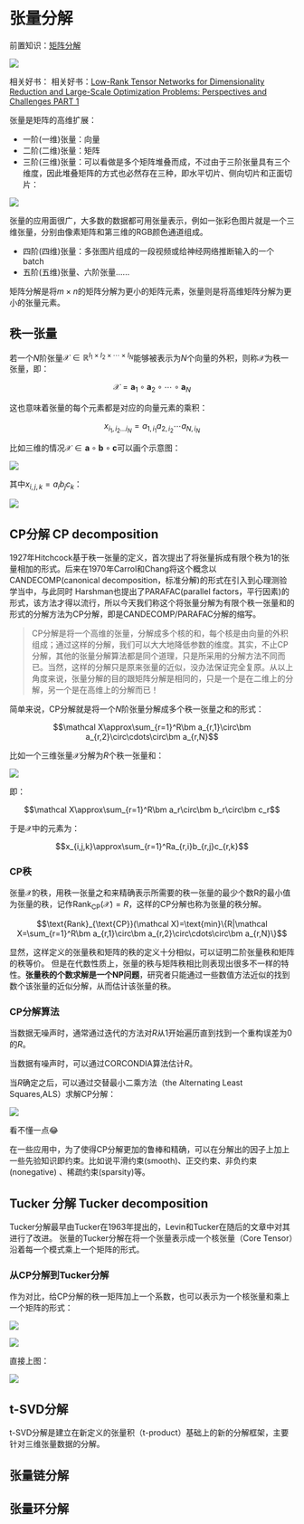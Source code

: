 # 张量分解

前置知识：[矩阵分解](./SVD.md)

![](i/20240429225228.png)

相关好书：[](t-SVD分解是建立在新定义的张量积（t-product）基础上的新的分解框架，主要针对三维张量数据的分解。)
相关好书：[Low-Rank Tensor Networks for Dimensionality Reduction and Large-Scale Optimization Problems: Perspectives and Challenges PART 1](https://arxiv.org/abs/1609.00893)

张量是矩阵的高维扩展：

* 一阶(一维)张量：向量
* 二阶(二维)张量：矩阵
* 三阶(三维)张量：可以看做是多个矩阵堆叠而成，不过由于三阶张量具有三个维度，因此堆叠矩阵的方式也必然存在三种，即水平切片、侧向切片和正面切片：

![](i/20201005211253583.png)

张量的应用面很广，大多数的数据都可用张量表示，例如一张彩色图片就是一个三维张量，分别由像素矩阵和第三维的RGB颜色通道组成。

* 四阶(四维)张量：多张图片组成的一段视频或给神经网络推断输入的一个batch
* 五阶(五维)张量、六阶张量......

矩阵分解是将$m\times n$的矩阵分解为更小的矩阵元素，张量则是将高维矩阵分解为更小的张量元素。

## 秩一张量

若一个$N$阶张量$\mathcal X\in\mathbb R^{I_1\times I_2\times\cdots\times I_N}$能够被表示为$N$个向量的外积，则称$\mathcal X$为秩一张量，即：

$$\mathcal X=\bm a_1\circ\bm a_2\circ\cdots\circ\bm a_N$$

这也意味着张量的每个元素都是对应的向量元素的乘积：

$$x_{i_1,i_2\dots i_N}=a_{1,i_1}a_{2,i_2}\cdots a_{N,i_N}$$

比如三维的情况$\mathcal X\in\bm a\circ\bm b\circ\bm c$可以画个示意图：

![](i/20200421233951142.png)

其中$x_{i,j,k}=a_{i}b_{j}c_{k}$：

![](i/20240429220302.png)

## CP分解 CP decomposition

1927年Hitchcock基于秩一张量的定义，首次提出了将张量拆成有限个秩为1的张量相加的形式。后来在1970年Carrol和Chang将这个概念以CANDECOMP(canonical decomposition，标准分解)的形式在引入到心理测验学当中，与此同时 Harshman也提出了PARAFAC(parallel factors，平行因素)的形式，该方法才得以流行，所以今天我们称这个将张量分解为有限个秩一张量和的形式的分解方法为CP分解，即是CANDECOMP/PARAFAC分解的缩写。

>CP分解是将一个高维的张量，分解成多个核的和，每个核是由向量的外积组成；通过这样的分解，我们可以大大地降低参数的维度。其实，不止CP分解，其他的张量分解算法都是同个道理，只是所采用的分解方法不同而已。当然，这样的分解只是原来张量的近似，没办法保证完全复原。从以上角度来说，张量分解的目的跟矩阵分解是相同的，只是一个是在二维上的分解，另一个是在高维上的分解而已！

简单来说，CP分解就是将一个$N$阶张量分解成多个秩一张量之和的形式：

$$\mathcal X\approx\sum_{r=1}^R\bm a_{r,1}\circ\bm a_{r,2}\circ\cdots\circ\bm a_{r,N}$$

比如一个三维张量$\mathcal X$分解为$R$个秩一张量和：

![](i/20200718074110451.png)

即：

$$\mathcal X\approx\sum_{r=1}^R\bm a_r\circ\bm b_r\circ\bm c_r$$

于是$\mathcal X$中的元素为：

$$x_{i,j,k}\approx\sum_{r=1}^Ra_{r,i}b_{r,j}c_{r,k}$$

### CP秩

张量$\mathcal X$的秩，用秩一张量之和来精确表示所需要的秩一张量的最少个数R的最小值为张量的秩，记作$\text{Rank}_{\text{CP}}(\mathcal X)=R$，这样的CP分解也称为张量的秩分解。

$$\text{Rank}_{\text{CP}}(\mathcal X)=\text{min}\{R|\mathcal X=\sum_{r=1}^R\bm a_{r,1}\circ\bm a_{r,2}\circ\cdots\circ\bm a_{r,N}\}$$

显然，这样定义的张量秩和矩阵的秩的定义十分相似，可以证明二阶张量秩和矩阵的秩等价。
但是在代数性质上，张量的秩与矩阵秩相比则表现出很多不一样的特性。**张量秩的个数求解是一个NP问题**，研究者只能通过一些数值方法近似的找到数个该张量的近似分解，从而估计该张量的秩。

### CP分解算法

当数据无噪声时，通常通过迭代的方法对$R$从1开始遍历直到找到一个重构误差为0的$R$。

当数据有噪声时，可以通过CORCONDIA算法估计$R$。

当$R$确定之后，可以通过交替最小二乘方法（the Alternating Least Squares,ALS）求解CP分解：

![](i/20200422134324782.png)

看不懂一点😂

在一些应用中，为了使得CP分解更加的鲁棒和精确，可以在分解出的因子上加上一些先验知识即约束。比如说平滑约束(smooth)、正交约束、非负约束(nonegative) 、稀疏约束(sparsity)等。

## Tucker 分解 Tucker decomposition

Tucker分解最早由Tucker在1963年提出的，Levin和Tucker在随后的文章中对其进行了改进。
张量的Tucker分解在将一个张量表示成一个核张量（Core Tensor）沿着每一个模式乘上一个矩阵的形式。

### 从CP分解到Tucker分解

作为对比，给CP分解的秩一矩阵加上一个系数，也可以表示为一个核张量和乘上一个矩阵的形式：

![](i/20240429225228.png)

![](i/20240429230447.png)

直接上图：

![](i/20240429230359.png)

## t-SVD分解

t-SVD分解是建立在新定义的张量积（t-product）基础上的新的分解框架，主要针对三维张量数据的分解。

## 张量链分解

## 张量环分解